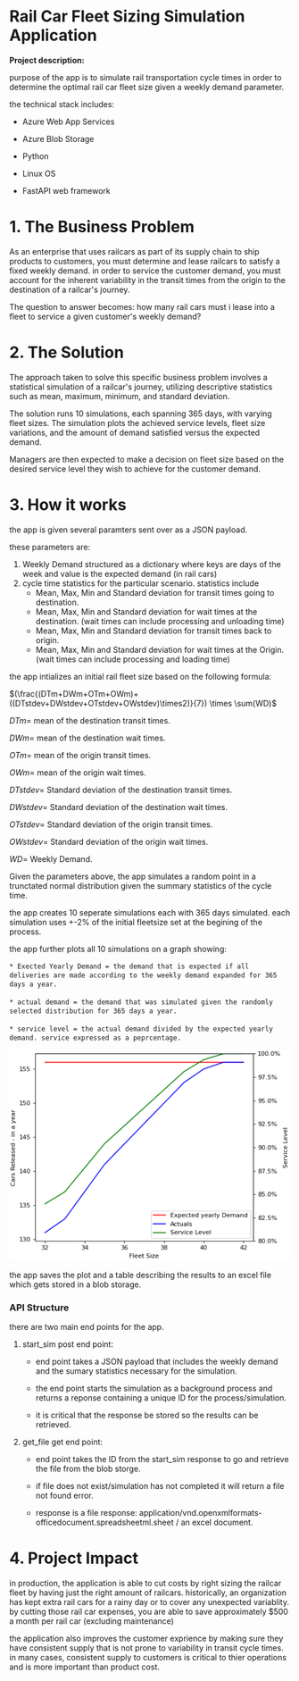# Rail Car Fleet Sizing Simulation Application

**Project description:** 

purpose of the app is to simulate rail transportation cycle times in order to determine the optimal rail car fleet size given a weekly demand parameter.

the technical stack includes:

* Azure Web App Services

* Azure Blob Storage

* Python

* Linux OS

* FastAPI web framework

# 1. The Business Problem

As an enterprise that uses railcars as part of its supply chain to ship products to customers, you must determine and lease railcars to satisfy a fixed weekly demand. in order to service the customer demand, you must account for the inherent variability in the transit times from the origin to the destination of a railcar's journey.

The question to answer becomes: how many rail cars must i lease into a fleet to service a given customer's weekly demand?

# 2. The Solution

The approach taken to solve this specific business problem involves a statistical simulation of a railcar's journey, utilizing descriptive statistics such as mean, maximum, minimum, and standard deviation. 

The solution runs 10 simulations, each spanning 365 days, with varying fleet sizes. The simulation plots the achieved service levels, fleet size variations, and the amount of demand satisfied versus the expected demand. 

Managers are then expected to make a decision on fleet size based on the desired service level they wish to achieve for the customer demand.

# 3. How it works

the app is given several paramters sent over as a JSON payload.

these parameters are:
1. Weekly Demand structured as a dictionary where keys are days of the week and value is the expected demand (in rail cars)
2. cycle time statistics for the particular scenario. statistics include
    * Mean, Max, Min and Standard deviation for transit times going to destination.
    * Mean, Max, Min and Standard deviation for wait times at the destination. (wait times can include processing and unloading time)
    * Mean, Max, Min and Standard deviation for transit times back to origin.
    * Mean, Max, Min and Standard deviation for wait times at the Origin. (wait times can include processing and loading time)
    
the app intializes an initial rail fleet size based on the following formula:

$(\frac{(DTm+DWm+OTm+OWm)+((DTstdev+DWstdev+OTstdev+OWstdev)\times2)}{7}) \times \sum(WD)$

$DTm =$ mean of the destination transit times.

$DWm =$ mean of the destination wait times.

$OTm =$ mean of the origin transit times.

$OWm =$ mean of the origin wait times.

$DTstdev =$ Standard deviation of the destination transit times.

$DWstdev =$ Standard deviation of the destination wait times.

$OTstdev =$ Standard deviation of the origin transit times.

$OWstdev =$ Standard deviation of the origin wait times.

$WD =$ Weekly Demand.



Given the parameters above, the app simulates a random point in a trunctated normal distribution given the summary statistics of the cycle time.

the app creates 10 seperate simulations each with 365 days simulated. each simulation uses +-2% of the initial fleetsize set at the begining of the process.

the app further plots all 10 simulations on a graph showing:

    * Exected Yearly Demand = the demand that is expected if all deliveries are made according to the weekly demand expanded for 365 days a year.
    
    * actual demand = the demand that was simulated given the randomly selected distribution for 365 days a year.
    
    * service level = the actual demand divided by the expected yearly demand. service expressed as a peprcentage.
    
![alt text](https://github.com/NessRo/Fleet-Sizing-Simulation-App/blob/master/plot.png?raw=true)

the app saves the plot and a table describing the results to an excel file which gets stored in a blob storage.

### API Structure

there are two main end points for the app.

1. start_sim post end point:

    * end point takes a JSON payload that includes the weekly demand and the sumary statistics necessary for the simulation.
    
    * the end point starts the simulation as a background process and returns a reponse containing a unique ID for the process/simulation.
    
    * it is critical that the response be stored so the results can be retrieved.
    
2. get_file get end point:

    * end point takes the ID from the start_sim response to go and retrieve the file from the blob storge.
    
    * if file does not exist/simulation has not completed it will return a file not found error.
    
    * response is a file response: application/vnd.openxmlformats-officedocument.spreadsheetml.sheet / an excel document.


# 4. Project Impact

in production, the application is able to cut costs by right sizing the railcar fleet by having just the right amount of railcars. historically, an organization has kept extra rail cars for a rainy day or to cover any unexpected variablity. by cutting those rail car expenses, you are able to save approximately $500 a month per rail car (excluding maintenance)

the application also improves the customer exprience by making sure they have consistent supply that is not prone to variability in transit cycle times. in many cases, consistent supply to customers is critical to thier operations and is more important than product cost.
